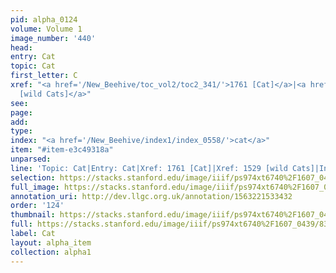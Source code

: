```yaml
---
pid: alpha_0124
volume: Volume 1
image_number: '440'
head: 
entry: Cat
topic: Cat
first_letter: C
xref: "<a href='/New_Beehive/toc_vol2/toc2_341/'>1761 [Cat]</a>|<a href='/New_Beehive/toc_vol2/toc2_300/'>1529
  [wild Cats]</a>"
see: 
page: 
add: 
type: 
index: "<a href='/New_Beehive/index1/index_0558/'>cat</a>"
item: "#item-e3c49318a"
unparsed: 
line: 'Topic: Cat|Entry: Cat|Xref: 1761 [Cat]|Xref: 1529 [wild Cats]|Index: cat|#item-e3c49318a'
selection: https://stacks.stanford.edu/image/iiif/ps974xt6740%2F1607_0439/832,837,3033,347/full/0/default.jpg
full_image: https://stacks.stanford.edu/image/iiif/ps974xt6740%2F1607_0439/full/full/0/default.jpg
annotation_uri: http://dev.llgc.org.uk/annotation/1563221533432
order: '124'
thumbnail: https://stacks.stanford.edu/image/iiif/ps974xt6740%2F1607_0439/full/100,/0/default.jpg
full: https://stacks.stanford.edu/image/iiif/ps974xt6740%2F1607_0439/832,837,3033,347/full/0/default.jpg
label: Cat
layout: alpha_item
collection: alpha1
---
```

